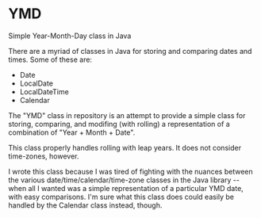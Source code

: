 # YMD
Simple Year-Month-Day class in Java

There are a myriad of classes in Java for storing and comparing dates and times.  Some of these are:
- Date
- LocalDate
- LocalDateTime
- Calendar


The "YMD" class in repository is an attempt to provide a simple class for storing, comparing, and modifing (with rolling) a representation of a combination of "Year + Month + Date".

This class properly handles rolling with leap years.  It does not consider time-zones, however.

I wrote this class because I was tired of fighting with the nuances between the various date/time/calendar/time-zone classes in the Java library -- when all I wanted was a simple representation of a particular YMD date, with easy comparisons.  I'm sure what this class does could easily be handled by the Calendar class instead, though.
